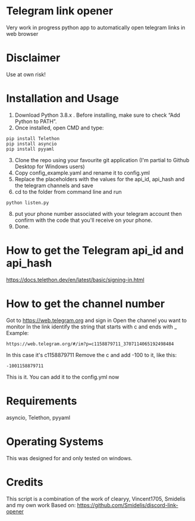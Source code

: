 # Telegram link opener
Very work in progress python app to automatically open telegram links in web browser

# Disclaimer
Use at own risk!

# Installation and Usage
1. Download Python 3.8.x . Before installing, make sure to check “Add Python to PATH”.
2. Once installed, open CMD and type:
```
pip install Telethon
pip install asyncio
pip install pyyaml

```
3. Clone the repo using your favourite git application (I'm partial to Github Desktop for Windows users)
6. Copy config_example.yaml and rename it to config.yml
6. Replace the placeholders with the values for the api_id, api_hash and the telegram channels and save
7. cd to the folder from command line and run
```
python listen.py
```
8. put your phone number associated with your telegram account then confirm with the code that you'll receive on your phone.
9. Done.

# How to get the Telegram api_id and api_hash
https://docs.telethon.dev/en/latest/basic/signing-in.html

# How to get the channel number
Got to https://web.telegram.org and sign in
Open the channel you want to monitor
In the link identify the string that starts with c and ends with _
Example:
```
https://web.telegram.org/#/im?p=c1158879711_3707114065192498484
```
In this case it's c1158879711
Remove the c and add -100 to it, like this:
```
-1001158879711
```

This is it. You can add it to the config.yml now

# Requirements
asyncio, Telethon, pyyaml

# Operating Systems
This was designed for and only tested on windows.

# Credits
This script is a combination of the work of clearyy, Vincent1705, Smidelis and my own work
Based on: https://github.com/Smidelis/discord-link-opener
